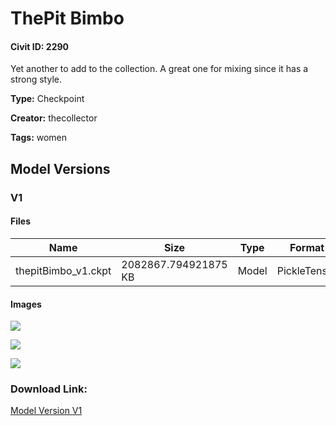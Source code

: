# ThePit Bimbo

#### Civit ID: 2290

<p>Yet another to add to the collection. A great one for mixing since it has a strong style.</p>

**Type:** Checkpoint

**Creator:** thecollector

**Tags:** women

## Model Versions

### V1

<p> </p>

#### Files

| Name | Size | Type | Format | Download Url | AutoV1 | AutoV2 | SHA256 | CRC32 | BLAKE3 |
| --- | --- | --- | --- | --- | --- | --- | --- | --- | --- |
| thepitBimbo_v1.ckpt | 2082867.794921875 KB | Model | PickleTensor | https://civitai.com/api/download/models/2481 | A2A802B2 | 0D8230A4E2 | 0D8230A4E2812B4625EE4A7AC53A279DC7023D1DCEFCDF362A82784462B17ECB | D686723E | 50AAED872A84E4F3BF19AD4CFC3C4AC7D4F18FD944F41C59D6E84D6E3377BA89 |

#### Images

<p><img src="https://image.civitai.com/xG1nkqKTMzGDvpLrqFT7WA/5a965d4e-6809-4d7e-5b23-d36f9e0b6900/width=450/18006.jpeg" /></p>

<p><img src="https://image.civitai.com/xG1nkqKTMzGDvpLrqFT7WA/1d54f2ad-cbb5-49cb-6264-7ee4da995400/width=450/18008.jpeg" /></p>

<p><img src="https://image.civitai.com/xG1nkqKTMzGDvpLrqFT7WA/b864023e-78a8-4495-db3e-baf72b5b7b00/width=450/18007.jpeg" /></p>

### Download Link:

[Model Version V1](https://civitai.com/api/download/models/2481)

